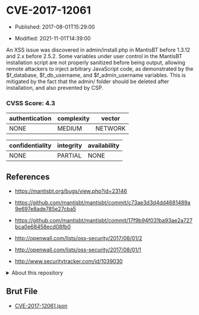 # CVE-2017-12061

- Published: 2017-08-01T15:29:00

- Modified: 2021-11-01T14:39:00

An XSS issue was discovered in admin/install.php in MantisBT before 1.3.12 and 2.x before 2.5.2. Some variables under user control in the MantisBT installation script are not properly sanitized before being output, allowing remote attackers to inject arbitrary JavaScript code, as demonstrated by the $f_database, $f_db_username, and $f_admin_username variables. This is mitigated by the fact that the admin/ folder should be deleted after installation, and also prevented by CSP.

### CVSS Score: **4.3**

| authentication | complexity | vector |
| --- | --- | --- |
| NONE | MEDIUM | NETWORK |

| confidentiality | integrity | availability |
| --- | --- | --- |
| NONE | PARTIAL | NONE |

## References

* https://mantisbt.org/bugs/view.php?id=23146

* https://github.com/mantisbt/mantisbt/commit/c73ae3d3d4dd4681489a9e697e8ade785e27cba5

* https://github.com/mantisbt/mantisbt/commit/17f9b94f031ba93ae2a727bca0e68458ecd08fb0

* http://openwall.com/lists/oss-security/2017/08/01/2

* http://openwall.com/lists/oss-security/2017/08/01/1

* http://www.securitytracker.com/id/1039030

<details>
<summary>About this repository</summary> 

  This repository is part of the project [Live Hack CVE](https://github.com/Live-Hack-CVE). Main website can be found [www.live-hack.org](https://www.live-hack.org) 
  
  Made by [Sn0wAlice](https://github.com/Sn0wAlice) for the people that care about security and need to have a feed of the latest CVEs. Hope you enjoy it, don't forget to star the repo and follow me on [Twitter](https://twitter.com/Sn0wAlice) and [Github](https://github.com/Sn0wAlice). And that is my [personnal website](https://www.alice-snow.me/)

  - [Home Page](https://github.com/Live-Hack-CVE)
  - [Framework](https://github.com/Live-Hack-CVE/cve-framework)
  - [CVE database](https://github.com/Live-Hack-CVE/full_database)
  - [Changelog](https://github.com/Live-Hack-CVE/Changelog)
</details>

## Brut File

* [CVE-2017-12061.json](https://raw.githubusercontent.com/Live-Hack-CVE/full_database/main/cves/2017/CVE-2017-12061.json)

